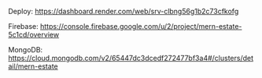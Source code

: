 Deploy: https://dashboard.render.com/web/srv-clbng56g1b2c73cfkofg

Firebase: https://console.firebase.google.com/u/2/project/mern-estate-5c1cd/overview

MongoDB: https://cloud.mongodb.com/v2/65447dc3dcedf272477bf3a4#/clusters/detail/mern-estate

